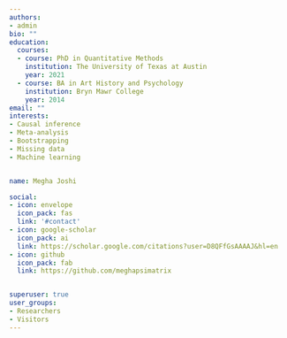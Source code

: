 ```yaml
---
authors:
- admin
bio: ""
education:
  courses:
  - course: PhD in Quantitative Methods
    institution: The University of Texas at Austin
    year: 2021
  - course: BA in Art History and Psychology
    institution: Bryn Mawr College
    year: 2014
email: ""
interests:
- Causal inference
- Meta-analysis
- Bootstrapping
- Missing data
- Machine learning


name: Megha Joshi 

social:
- icon: envelope
  icon_pack: fas
  link: '#contact'
- icon: google-scholar
  icon_pack: ai
  link: https://scholar.google.com/citations?user=D8QFfGsAAAAJ&hl=en
- icon: github
  icon_pack: fab
  link: https://github.com/meghapsimatrix


superuser: true
user_groups:
- Researchers
- Visitors
---
```


